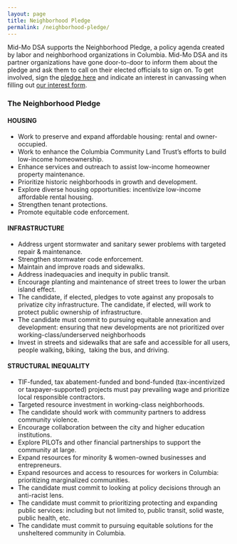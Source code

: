 ```yaml
---
layout: page
title: Neighborhood Pledge
permalink: /neighborhood-pledge/
---
```


Mid-Mo DSA supports the Neighborhood Pledge, a policy agenda created by labor and neighborhood organizations in Columbia. Mid-Mo DSA and its partner organizations have gone door-to-door to inform them about the pledge and ask them to call on their elected officials to sign on. To get involved, sign the [pledge here](https://www.mojwj.org/regionals/midmo/columbia-pledge-town-hall/) and indicate an interest in canvassing when filling out [our interest form](http://midmodsa.org/get-involved/).

### The Neighborhood Pledge

#### HOUSING

* Work to preserve and expand affordable housing: rental and owner-occupied.
* Work to enhance the Columbia Community Land Trust’s efforts to build low-income
homeownership.
* Enhance services and outreach to assist low-income homeowner property maintenance.
* Prioritize historic neighborhoods in growth and development.
* Explore diverse housing opportunities: incentivize low-income affordable rental housing.
* Strengthen tenant protections.
* Promote equitable code enforcement.

#### INFRASTRUCTURE

* Address urgent stormwater and sanitary s​ewer problems with targeted repair & maintenance.
* Strengthen stormwater code enforcement.
* Maintain and improve roads and sidewalks.
* Address inadequacies and inequity in public transit.
* Encourage planting and maintenance of street trees to lower the urban island effect.
* The candidate, if elected, pledges to vote against any proposals to privatize city
infrastructure. The candidate, if elected, will work to protect public ownership of
infrastructure.
* The candidate must commit to pursuing equitable annexation and development: ensuring that
new developments are not prioritized over working-class/underserved neighborhoods
* Invest in streets and sidewalks that are safe and accessible for all users, people walking,
biking,​ ​ taking the bus, and driving.

#### STRUCTURAL INEQUALITY

* TIF-funded, tax abatement-funded and bond-funded (tax-incentivized or taxpayer-supported) projects must pay prevailing wage and prioritize local
responsible contractors.
* Targeted resource investment in working-class neighborhoods.
* The candidate should work with community partners to address community
violence.
* Encourage collaboration between the city and higher education institutions.
* Explore PILOTs and other financial partnerships to support the community at large.
* Expand resources for minority & women-owned businesses and entrepreneurs.
* Expand resources and access to resources for workers in Columbia: prioritizing
marginalized communities.
* The candidate must commit to looking at policy decisions through an anti-racist lens.
* The candidate must commit to prioritizing protecting and expanding public services: including
but not limited to, public transit, solid waste, public health, etc.
* The candidate must commit to pursuing equitable solutions for the unsheltered community
in Columbia.

